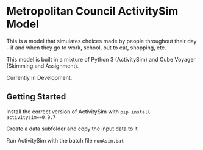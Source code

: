 # Metropolitan Council ActivitySim Model

This is a model that simulates choices made by people throughout their day - if and when they go to work, school, out to eat, shopping, etc. 

This model is built in a mixture of Python 3 (ActivitySim) and Cube Voyager (Skimming and Assignment).

Currently in Development.

## Getting Started

Install the correct version of ActivitySim with `pip install activitysim==0.9.7`

Create a data subfolder and copy the input data to it

Run ActivitySim with the batch file `runAsim.bat`

